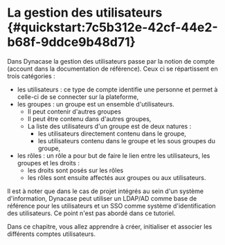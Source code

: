 # La gestion des utilisateurs {#quickstart:7c5b312e-42cf-44e2-b68f-9ddce9b48d71}

Dans Dynacase la gestion des utilisateurs passe par la notion de compte (account dans la
documentation de référence). Ceux ci se répartissent en trois catégories :

* les utilisateurs : ce type de compte identifie une personne et permet à celle-ci de se connecter sur la plateforme,
* les groupes : un groupe est un ensemble d'utilisateurs. 
    * Il peut contenir d'autres groupes
	* Il peut être contenu dans d'autres groupes, 
    * La liste des utilisateurs d'un groupe est de deux natures : 
        * les utilisateurs directement contenu dans le groupe, 
        * les utilisateurs contenu dans le groupe et les sous groupes du groupe,
* les rôles : un rôle a pour but de faire le lien entre les utilisateurs, les groupes et les droits :
    * les droits sont posés sur les rôles
	* les rôles sont ensuite affectés aux groupes ou aux utilisateurs.

<span class="flag inline nota-bene"></span> Il est à noter que dans le cas de projet intégrés au sein d'un système d'information, Dynacase peut utiliser un LDAP/AD comme base de référence pour les utilisateurs et un SSO comme système d'identification des utilisateurs. Ce point n'est pas abordé dans ce tutoriel.

Dans ce chapitre, vous allez apprendre à créer, initialiser et associer les différents comptes utilisateurs.

